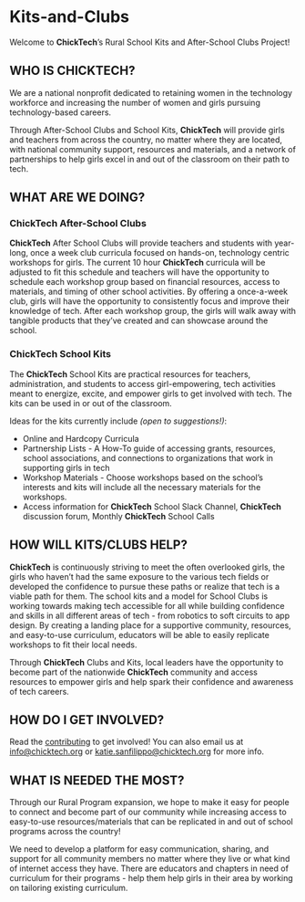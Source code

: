 # Kits-and-Clubs

Welcome to **ChickTech**’s Rural School Kits and After-School Clubs Project!

## WHO IS CHICKTECH?

We are a national nonprofit dedicated to retaining women in the technology workforce and increasing the number of women and girls pursuing technology-based careers.  

Through After-School Clubs and School Kits, **ChickTech** will provide girls and teachers from across the country, no matter where they are located, with national community support, resources and materials, and a network of partnerships to help girls excel in and out of the classroom on their path to tech.

## WHAT ARE WE DOING?

### ChickTech After-School Clubs

**ChickTech** After School Clubs will provide teachers and students with year-long, once a week club curricula focused on hands-on, technology centric workshops for girls.  The current 10 hour **ChickTech** curricula will be adjusted to fit this schedule and teachers will have the opportunity to schedule each workshop group based on financial resources, access to materials, and timing of other school activities.  By offering a once-a-week club, girls will have the opportunity to consistently focus and improve their knowledge of tech.  After each workshop group, the girls will walk away with tangible products that they’ve created and can showcase around the school.

### ChickTech School Kits

The **ChickTech** School Kits are practical resources for teachers, administration, and students to access girl-empowering, tech activities meant to energize, excite, and empower girls to get involved with tech.  The kits can be used in or out of the classroom.  

Ideas for the kits currently include *(open to suggestions!)*:

- Online and Hardcopy Curricula
- Partnership Lists - A How-To guide of accessing grants, resources, school associations, and connections to organizations that work in supporting girls in tech
- Workshop Materials - Choose workshops based on the school’s interests and kits will include all the necessary materials for the workshops.
- Access information for **ChickTech** School Slack Channel, **ChickTech** discussion forum, Monthly **ChickTech** School Calls

## HOW WILL KITS/CLUBS HELP?

**ChickTech** is continuously striving to meet the often overlooked girls, the girls who haven’t had the same exposure to the various tech fields or developed the confidence to pursue these paths or realize that tech is a viable path for them. The school kits and a model for School Clubs is working towards making tech accessible for all while building confidence and skills in all different areas of tech - from robotics to soft circuits to app design.  By creating a landing place for a supportive community, resources, and easy-to-use curriculum, educators will be able to easily replicate workshops to fit their local needs.

Through **ChickTech** Clubs and Kits,  local leaders have the opportunity to become part of the nationwide **ChickTech** community and access resources to empower girls and help spark their confidence and awareness of tech careers.


## HOW DO I GET INVOLVED?

Read the [contributing](Contributing.md) to get involved!
You can also email us at [info@chicktech.org](info@chicktech.org) or [katie.sanfilippo@chicktech.org](katie.sanfilippo@chicktech.org)  for more info.

## WHAT IS NEEDED THE MOST?

Through our Rural Program expansion, we hope to make it easy for people to connect and become part of our community while increasing access to easy-to-use resources/materials that can be replicated in and out of school programs across the country!

We need to develop a platform for easy communication, sharing, and support for all community members no matter where they live or what kind of internet access they have.  There are educators and chapters in need of curriculum for their programs - help them help girls in their area by working on tailoring existing curriculum.
